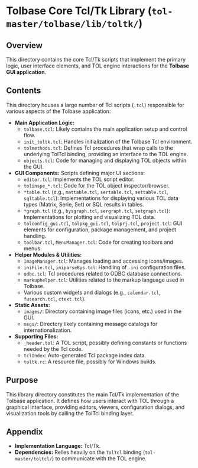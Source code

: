 # Tolbase Core Tcl/Tk Library (`tol-master/tolbase/lib/toltk/`)

## Overview

This directory contains the core Tcl/Tk scripts that implement the primary logic, user interface elements, and TOL engine interactions for the **Tolbase GUI application**.

## Contents

This directory houses a large number of Tcl scripts (`.tcl`) responsible for various aspects of the Tolbase application:

- **Main Application Logic:**
    - `tolbase.tcl`: Likely contains the main application setup and control flow.
    - `init_toltk.tcl`: Handles initialization of the Tolbase Tcl environment.
    - `tolmethods.tcl`: Defines Tcl procedures that wrap calls to the underlying TolTcl binding, providing an interface to the TOL engine.
    - `objects.tcl`: Code for managing and displaying TOL objects within the GUI.
- **GUI Components:** Scripts defining major UI sections:
    - `editor.tcl`: Implements the TOL script editor.
    - `tolinspe_*.tcl`: Code for the TOL object inspector/browser.
    - `*table.tcl` (e.g., `mattable.tcl`, `sertable.tcl`, `settable.tcl`, `sqltable.tcl`): Implementations for displaying various TOL data types (Matrix, Serie, Set) or SQL results in tables.
    - `*graph.tcl` (e.g., `bysgraph.tcl`, `sergraph.tcl`, `setgraph.tcl`): Implementations for plotting and visualizing TOL data.
    - `tolconfig_gui.tcl`, `tolpkg_gui.tcl`, `tolprj.tcl`, `project.tcl`: GUI elements for configuration, package management, and project handling.
    - `toolbar.tcl`, `MenuManager.tcl`: Code for creating toolbars and menus.
- **Helper Modules & Utilities:**
    - `ImageManager.tcl`: Manages loading and accessing icons/images.
    - `iniFile.tcl`, `iniparseBys.tcl`: Handling of `.ini` configuration files.
    - `odbc.tcl`: Tcl procedures related to ODBC database connections.
    - `markuphelper.tcl`: Utilities related to the markup language used in Tolbase.
    - Various custom widgets and dialogs (e.g., `calendar.tcl`, `fusearch.tcl`, `ctext.tcl`).
- **Static Assets:**
    - `images/`: Directory containing image files (icons, etc.) used in the GUI.
    - `msgs/`: Directory likely containing message catalogs for internationalization.
- **Supporting Files:**
    - `_header.tol`: A TOL script, possibly defining constants or functions needed by the Tcl code.
    - `tclIndex`: Auto-generated Tcl package index data.
    - `toltk.rc`: A resource file, possibly for Windows builds.

## Purpose

This library directory constitutes the main Tcl/Tk implementation of the Tolbase application. It defines how users interact with TOL through a graphical interface, providing editors, viewers, configuration dialogs, and visualization tools by calling the TolTcl binding layer.

## Appendix

- **Implementation Language:** Tcl/Tk.
- **Dependencies:** Relies heavily on the `TolTcl` binding (`tol-master/toltcl/`) to communicate with the TOL engine. 